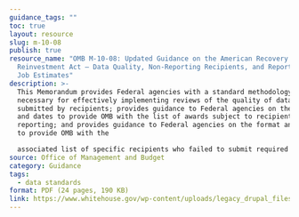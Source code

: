 ```yaml
---
guidance_tags: ""
toc: true
layout: resource
slug: m-10-08
publish: true
resource_name: "OMB M-10-08: Updated Guidance on the American Recovery and
  Reinvestment Act – Data Quality, Non-Reporting Recipients, and Reporting of
  Job Estimates"
description: >-
  This Memorandum provides Federal agencies with a standard methodology that is
  necessary for effectively implementing reviews of the quality of data
  submitted by recipients; provides guidance to Federal agencies on the format
  and dates to provide OMB with the list of awards subject to recipient
  reporting; and provides guidance to Federal agencies on the format and dates
  to provide OMB with the

  associated list of specific recipients who failed to submit required reports. Dated December 18, 2009.
source: Office of Management and Budget
category: Guidance
tags:
  - data standards
format: PDF (24 pages, 190 KB)
link: https://www.whitehouse.gov/wp-content/uploads/legacy_drupal_files/omb/memoranda/2010/m10-08.pdf
---
```

